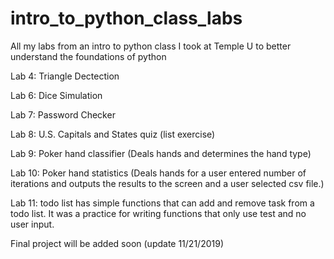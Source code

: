 # intro_to_python_class_labs
All my labs from an intro to python class I took at Temple U to better understand the foundations of python

Lab 4: Triangle Dectection

Lab 6: Dice Simulation

Lab 7: Password Checker

Lab 8: U.S. Capitals and States quiz (list exercise) 

Lab 9: Poker hand classifier (Deals hands and determines the hand type)

Lab 10: Poker hand statistics (Deals hands for a user entered number of iterations and outputs the results to the screen and a user selected csv file.)

Lab 11: todo list has simple functions that can add and remove task from a todo list. It was a practice for writing functions that only use test and no user input.

Final project will be added soon (update 11/21/2019)

